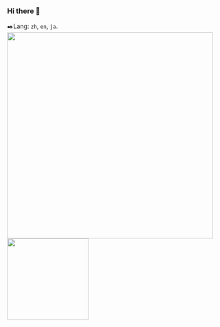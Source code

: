 ### Hi there 👋

<!--
**liubo-it/liubo-it** is a ✨ _special_ ✨ repository because its `README.md` (this file) appears on your GitHub profile.

Here are some ideas to get you started:

- 🔭 I’m currently working on ...
- 🌱 I’m currently learning ...
- 👯 I’m looking to collaborate on ...
- 🤔 I’m looking for help with ...
- 💬 Ask me about ...
- 📫 How to reach me: ...
- 😄 Pronouns: ...
- ⚡ Fun fact: ...
-->

✒️Lang: `zh`, `en`, `ja`.  
<img src="https://github-readme-stats.vercel.app/api?username=liubo-it&count_private=true&show_icons=true&theme=radical&cache_seconds=1800" width="480" /><span>    </span><img src="https://github-readme-stats.vercel.app/api/top-langs/?username=liubo-it&layout=compact&hide=html,css,scss&langs_count=10" height="190">

